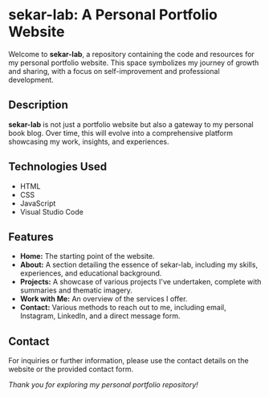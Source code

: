 # **sekar-lab: A Personal Portfolio Website**

Welcome to **sekar-lab**, a repository containing the code and resources for my personal portfolio website. This space symbolizes my journey of growth and sharing, with a focus on self-improvement and professional development.

## **Description**

**sekar-lab** is not just a portfolio website but also a gateway to my personal book blog. Over time, this will evolve into a comprehensive platform showcasing my work, insights, and experiences.

## **Technologies Used**

- HTML
- CSS
- JavaScript
- Visual Studio Code

## **Features**

- **Home:** The starting point of the website.
- **About:** A section detailing the essence of sekar-lab, including my skills, experiences, and educational background.
- **Projects:** A showcase of various projects I've undertaken, complete with summaries and thematic imagery.
- **Work with Me:** An overview of the services I offer.
- **Contact:** Various methods to reach out to me, including email, Instagram, LinkedIn, and a direct message form.

## **Contact**

For inquiries or further information, please use the contact details on the website or the provided contact form.

*Thank you for exploring my personal portfolio repository!*
